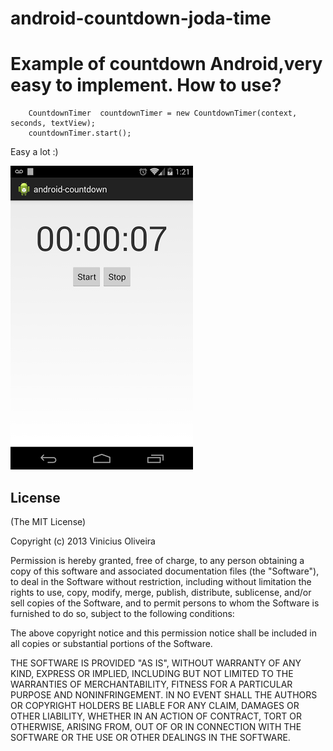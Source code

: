 android-countdown-joda-time
===========================
Example of countdown Android,very easy to implement.
How to use?
=============	
    	CountdownTimer	countdownTimer = new CountdownTimer(context, seconds, textView);
    	countdownTimer.start();

Easy a lot :)
    	
![Example][1]


  [1]: https://raw.githubusercontent.com/viniciusmo/android-countdown-joda-time/master/print.png

## License

(The MIT License)

Copyright (c) 2013 Vinicius Oliveira

Permission is hereby granted, free of charge, to any person obtaining a copy of this software and associated documentation files (the "Software"), to deal in the Software without restriction, including without limitation the rights to use, copy, modify, merge, publish, distribute, sublicense, and/or sell copies of the Software, and to permit persons to whom the Software is furnished to do so, subject to the following conditions:

The above copyright notice and this permission notice shall be included in all copies or substantial portions of the Software.

THE SOFTWARE IS PROVIDED "AS IS", WITHOUT WARRANTY OF ANY KIND, EXPRESS OR IMPLIED, INCLUDING BUT NOT LIMITED TO THE WARRANTIES OF MERCHANTABILITY, FITNESS FOR A PARTICULAR PURPOSE AND NONINFRINGEMENT. IN NO EVENT SHALL THE AUTHORS OR COPYRIGHT HOLDERS BE LIABLE FOR ANY CLAIM, DAMAGES OR OTHER LIABILITY, WHETHER IN AN ACTION OF CONTRACT, TORT OR OTHERWISE, ARISING FROM, OUT OF OR IN CONNECTION WITH THE SOFTWARE OR THE USE OR OTHER DEALINGS IN THE SOFTWARE.
